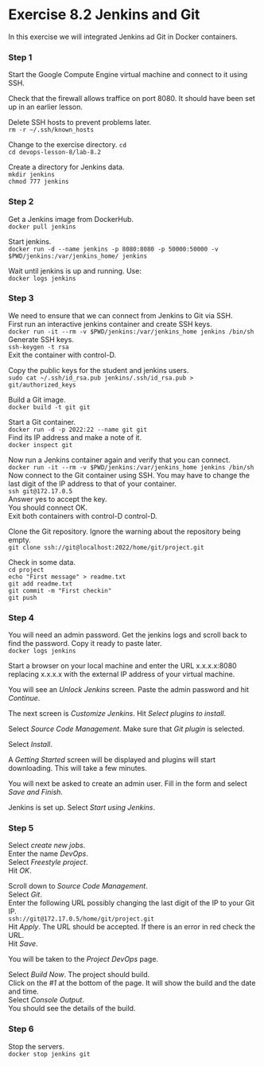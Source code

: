 # Exercise 8.2 Jenkins and Git

In this exercise we will integrated Jenkins ad Git in Docker containers.

### Step 1

Start the Google Compute Engine virtual machine and connect to it using SSH.

Check that the firewall allows traffice on port 8080. It should have been set
up in an earlier lesson.

Delete SSH hosts to prevent problems later.  
`rm -r ~/.ssh/known_hosts`

Change to the exercise directory. 
`cd`  
`cd devops-lesson-8/lab-8.2`  

Create a directory for Jenkins data.  
`mkdir jenkins`  
`chmod 777 jenkins`  

### Step 2

Get a Jenkins image from DockerHub.  
`docker pull jenkins`  

Start jenkins.  
`docker run -d --name jenkins -p 8080:8080 -p 50000:50000 -v $PWD/jenkins:/var/jenkins_home/ jenkins`  

Wait until jenkins is up and running. Use:  
`docker logs jenkins`  

### Step 3

We need to ensure that we can connect from Jenkins to Git via SSH.  
First run an interactive jenkins container and create SSH keys.  
`docker run -it --rm -v $PWD/jenkins:/var/jenkins_home jenkins /bin/sh`  
Generate SSH keys.  
`ssh-keygen -t rsa`  
Exit the container with control-D.  

Copy the public keys for the student and jenkins users.  
`sudo cat ~/.ssh/id_rsa.pub jenkins/.ssh/id_rsa.pub > git/authorized_keys`  

Build a Git image.  
`docker build -t git git`

Start a Git container.  
`docker run -d -p 2022:22 --name git git`  
Find its IP address and make a note of it.  
`docker inspect git`  

Now run a Jenkins container again and verify that you can connect.  
`docker run -it --rm -v $PWD/jenkins:/var/jenkins_home jenkins /bin/sh`  
Now connect to the Git container using SSH. You may have to change the
last digit of the IP address to that of your container.  
`ssh git@172.17.0.5`  
Answer yes to accept the key.  
You should connect OK.  
Exit both containers with control-D control-D.

Clone the Git repository. Ignore the warning about the repository being empty.  
`git clone ssh://git@localhost:2022/home/git/project.git` 

Check in some data.  
`cd project`  
`echo "First message" > readme.txt`  
`git add readme.txt`  
`git commit -m "First checkin"`  
`git push`  

### Step 4

You will need an admin password. Get the jenkins logs and scroll back to find
the password. Copy it ready to paste later.  
`docker logs jenkins`

Start a browser on your local machine and enter the URL x.x.x.x:8080 replacing
x.x.x.x with the external IP address of your virtual machine.

You will see an _Unlock Jenkins_ screen. Paste the admin password and hit
_Continue_.

The next screen is _Customize Jenkins_. Hit _Select plugins to install_.

Select _Source Code Management_. Make sure that _Git plugin_ is selected.

Select _Install_.

A _Getting Started_ screen will be displayed and plugins will start
downloading. This will take a few minutes.

You will next be asked to create an admin user. Fill in the form and select
_Save and Finish_.

Jenkins is set up. Select _Start using Jenkins_.

### Step 5

Select _create new jobs_.  
Enter the name _DevOps_.  
Select _Freestyle project_.  
Hit _OK_.

Scroll down to _Source Code Management_.  
Select _Git_.  
Enter the following URL possibly changing the last digit of the IP to your Git IP.  
`ssh://git@172.17.0.5/home/git/project.git`  
Hit _Apply_. The URL should be accepted. If there is an error in red check the
URL.  
Hit _Save_.

You will be taken to the _Project DevOps_ page.

Select _Build Now_. The project should build.  
Click on the _#1_ at the bottom of the page. It will show the build and the 
date and time.  
Select _Console Output_.  
You should see the details of the build.

### Step 6

Stop the servers.  
`docker stop jenkins git`  

